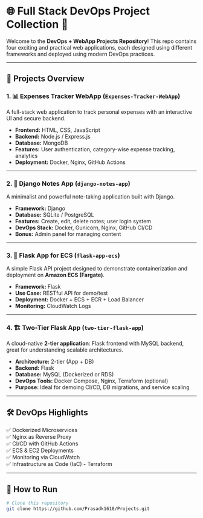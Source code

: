 # 🌐 Full Stack DevOps Project Collection 🚀

Welcome to the **DevOps + WebApp Projects Repository**! This repo contains four exciting and practical web applications, each designed using different frameworks and deployed using modern DevOps practices.

---

## 📁 Projects Overview

### 1. 📊 Expenses Tracker WebApp (`Expenses-Tracker-WebApp`)
A full-stack web application to track personal expenses with an interactive UI and secure backend.

- **Frontend:** HTML, CSS, JavaScript
- **Backend:** Node.js / Express.js
- **Database:** MongoDB
- **Features:** User authentication, category-wise expense tracking, analytics
- **Deployment:** Docker, Nginx, GitHub Actions

---

### 2. 📝 Django Notes App (`django-notes-app`)
A minimalist and powerful note-taking application built with Django.

- **Framework:** Django
- **Database:** SQLite / PostgreSQL
- **Features:** Create, edit, delete notes; user login system
- **DevOps Stack:** Docker, Gunicorn, Nginx, GitHub CI/CD
- **Bonus:** Admin panel for managing content

---

### 3. 🐍 Flask App for ECS (`flask-app-ecs`)
A simple Flask API project designed to demonstrate containerization and deployment on **Amazon ECS (Fargate)**.

- **Framework:** Flask
- **Use Case:** RESTful API for demo/test
- **Deployment:** Docker + ECS + ECR + Load Balancer
- **Monitoring:** CloudWatch Logs

---

### 4. 🏗️ Two-Tier Flask App (`two-tier-flask-app`)
A cloud-native **2-tier application**: Flask frontend with MySQL backend, great for understanding scalable architectures.

- **Architecture:** 2-tier (App + DB)
- **Backend:** Flask
- **Database:** MySQL (Dockerized or RDS)
- **DevOps Tools:** Docker Compose, Nginx, Terraform (optional)
- **Purpose:** Ideal for demoing CI/CD, DB migrations, and service scaling

---

## 🛠 DevOps Highlights

✅ Dockerized Microservices  
✅ Nginx as Reverse Proxy  
✅ CI/CD with GitHub Actions  
✅ ECS & EC2 Deployments  
✅ Monitoring via CloudWatch  
✅ Infrastructure as Code (IaC) - Terraform

---

## 🚀 How to Run

```bash
# Clone this repository
git clone https://github.com/Prasadk1618/Projects.git
